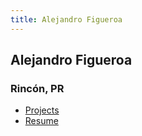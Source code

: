```yaml
---
title: Alejandro Figueroa
---
```


## Alejandro Figueroa

### Rincón, PR

- [Projects](https://github.com/thejandroman)
- [Resume](https://www.linkedin.com/in/figueroaalejandro)

